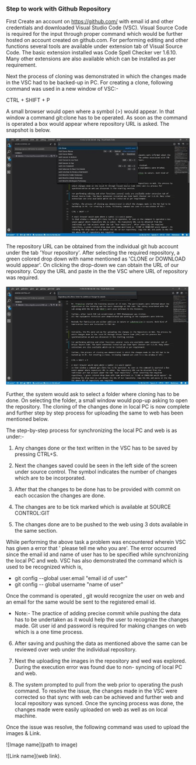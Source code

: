 ### Step to work with Github Repository

First Create an account on https://github.com/ with email id and other credentials and downloaded Visual Studio Code (VSC). Visual Source Code is required for the input through proper command which would be further hosted on account created on github.com.
For performing editing and other functions several tools are available under extension tab of Visual Source Code. The basic extension installed was Code Spell Checker ver 1.6.10. Many other extensions are also available which can be installed as per requirement.

Next the process of cloning was demonstrated in which the changes made in the VSC had to be backed-up in PC. For creating a clone, following command was used in a new window of VSC:-

CTRL + SHIFT + P

A small browser would open where a symbol (>) would appear. In that window a command git:clone has to be operated. As soon as the command is operated a box would appear where repository URL is asked. The snapshot is below.

![Git Clone](/img/gitclone.jpg)

The repository URL can be obtained from the individual git hub account under the tab 'Your repository'. After selecting the required repository, a green colored drop down with name mentioned as 'CLONE or DOWNLOAD would appear'. On clicking the drop-down we can obtain the URL of our repository. Copy the URL and paste in the the VSC where URL of repository was required.

![Git Clone 2](img/gitclone1.jpg)

Further, the system would ask to select a folder where cloning has to be done. On selecting the folder, a small window would pop-up asking to open the repository. The cloning of the changes done in local PC is now complete and further step by step process for uploading the same to web has been mentioned below.

The step-by-step process for synchronizing the local PC and web is as under:-

1. Any changes done or the text written in the VSC has to be saved by pressing CTRL+S.

2. Next the changes saved could be seen in the left side of the screen under source control. The symbol indicates the number of changes which are to be incorporated.

3. After that the changes to be done has to be provided with commit on each occasion the changes are done.

4. The changes are to be tick marked which is available at SOURCE CONTROL:GIT

5. The changes done are to be pushed to the web using 3 dots available in the same section.

While performing the above task a problem was encountered wherein VSC has given a error that ' please tell me who you are'. The error occurred since the email id and name of user has to be specified while synchronizing the local PC and web. VSC has also demonstrated the command which is used to be recognized which is,

- git config --global user.email "email id of user" 
- git config -- global username "name of user"

Once the command is operated , git would recognize the user on web and an email for the same would be sent to the registered email id.

- Note:- The practice of adding precise commit while pushing the data has to be undertaken as it would help the user to recognize the changes made. Git user id and password is required for making changes on web which is a one time process. 

6. After saving and pushing the data as mentioned above the same can be reviewed over web under the individual repository.

7. Next the uploading the images in the repository and wed was explored. During the execution error was found due to non- syncing of local PC and web. 

8. The system prompted to pull from the web prior to operating the push command. To resolve the issue, the changes made in the VSC were corrected so that sync with web can be achieved and further web and local repository was synced. Once the syncing process was done, the changes made were easily uploaded on web as well as on local machine.

Once the issue was resolve, the following command was used to upload the images & Link.

![Image name](path to image)

![Link name](web link).